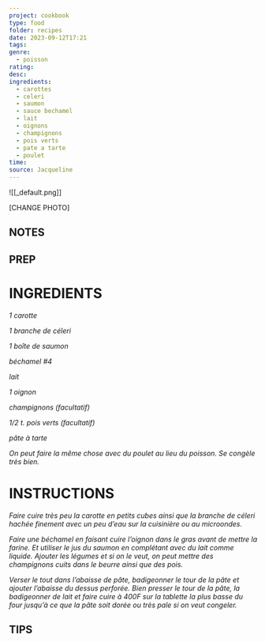 ```yaml
---
project: cookbook
type: food
folder: recipes
date: 2023-09-12T17:21
tags: 
genre:
  - poisson
rating: 
desc: 
ingredients:
  - carottes
  - celeri
  - saumon
  - sauce bechamel
  - lait
  - oignons
  - champignons
  - pois verts
  - pate a tarte
  - poulet
time: 
source: Jacqueline
---
```


![[_default.png]]

[CHANGE PHOTO]


## NOTES




## PREP


# INGREDIENTS

_1 carotte_

_1 branche de céleri_

_1 boîte de saumon_

_béchamel #4_

_lait_

_1 oignon_

_champignons (facultatif)_

_1/2 t. pois verts (facultatif)_

_pâte à tarte_

_On peut faire la même chose avec du poulet_
_au lieu du poisson. Se congèle très bien._


# INSTRUCTIONS

_Faire cuire très peu la carotte en petits cubes_
_ainsi que la branche de céleri hachée finement_
_avec un peu d’eau sur la cuisinière ou au microondes._

_Faire une béchamel en faisant cuire l’oignon_
_dans le gras avant de mettre la farine. Et_
_utiliser le jus du saumon en complétant avec_
_du lait comme liquide. Ajouter les légumes et_
_si on le veut, on peut mettre des champignons_
_cuits dans le beurre ainsi que des pois._

_Verser le tout dans l’abaisse de pâte, badigeonner_
_le tour de la pâte et ajouter l’abaisse_
_du dessus perforée. Bien presser le tour_
_de la pâte, la badigeonner de lait et faire_
_cuire à 400F sur la tablette la plus basse du_
_four jusqu’à ce que la pâte soit dorée ou très_
_pale si on veut congeler._




## TIPS



